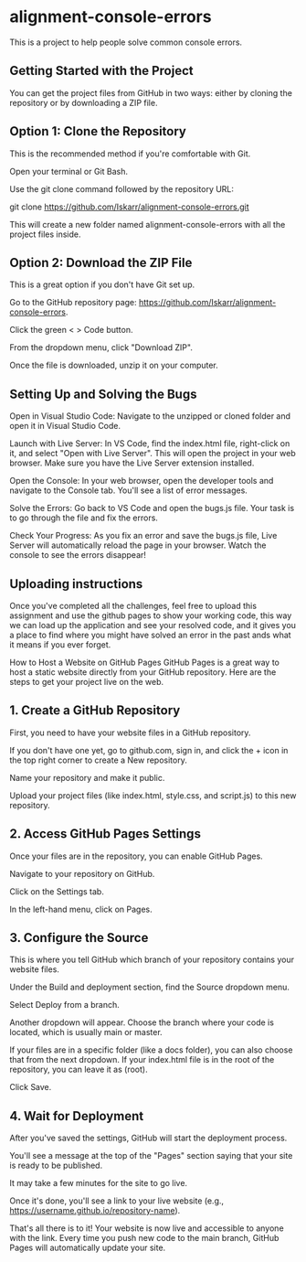 # alignment-console-errors
This is a project to help people solve common console errors.

## Getting Started with the Project
You can get the project files from GitHub in two ways: either by cloning the repository or by downloading a ZIP file.

## Option 1: Clone the Repository
This is the recommended method if you're comfortable with Git.

Open your terminal or Git Bash.

Use the git clone command followed by the repository URL:

git clone https://github.com/Iskarr/alignment-console-errors.git

This will create a new folder named alignment-console-errors with all the project files inside.

## Option 2: Download the ZIP File
This is a great option if you don't have Git set up.

Go to the GitHub repository page: https://github.com/Iskarr/alignment-console-errors.

Click the green < > Code button.

From the dropdown menu, click "Download ZIP".

Once the file is downloaded, unzip it on your computer.

## Setting Up and Solving the Bugs
Open in Visual Studio Code: Navigate to the unzipped or cloned folder and open it in Visual Studio Code.

Launch with Live Server: In VS Code, find the index.html file, right-click on it, and select "Open with Live Server". This will open the project in your web browser. Make sure you have the Live Server extension installed.

Open the Console: In your web browser, open the developer tools and navigate to the Console tab. You'll see a list of error messages.

Solve the Errors: Go back to VS Code and open the bugs.js file. Your task is to go through the file and fix the errors.

Check Your Progress: As you fix an error and save the bugs.js file, Live Server will automatically reload the page in your browser. Watch the console to see the errors disappear!

## Uploading instructions
Once you've completed all the challenges, feel free to upload this assignment and use the github pages to show your working code, this way we can load up the application and see your resolved code, and it gives you a place to find where you might have solved an error in the past ands what it means if you ever forget.

How to Host a Website on GitHub Pages
GitHub Pages is a great way to host a static website directly from your GitHub repository. Here are the steps to get your project live on the web.

## 1. Create a GitHub Repository
First, you need to have your website files in a GitHub repository.

If you don't have one yet, go to github.com, sign in, and click the + icon in the top right corner to create a New repository.

Name your repository and make it public.

Upload your project files (like index.html, style.css, and script.js) to this new repository.

## 2. Access GitHub Pages Settings
Once your files are in the repository, you can enable GitHub Pages.

Navigate to your repository on GitHub.

Click on the Settings tab.

In the left-hand menu, click on Pages.

## 3. Configure the Source
This is where you tell GitHub which branch of your repository contains your website files.

Under the Build and deployment section, find the Source dropdown menu.

Select Deploy from a branch.

Another dropdown will appear. Choose the branch where your code is located, which is usually main or master.

If your files are in a specific folder (like a docs folder), you can also choose that from the next dropdown. If your index.html file is in the root of the repository, you can leave it as (root).

Click Save.

## 4. Wait for Deployment
After you've saved the settings, GitHub will start the deployment process.

You'll see a message at the top of the "Pages" section saying that your site is ready to be published.

It may take a few minutes for the site to go live.

Once it's done, you'll see a link to your live website (e.g., https://username.github.io/repository-name).

That's all there is to it! Your website is now live and accessible to anyone with the link. Every time you push new code to the main branch, GitHub Pages will automatically update your site.
